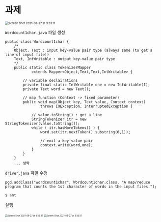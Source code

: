 # 과제

<img src="과제.assets/Screen Shot 2021-08-27 at 3.53.11.png" alt="Screen Shot 2021-08-27 at 3.53.11" style="zoom:67%;" />

`Wordcount1char.java` 파일 생성

```
public class Wordcount1char {
	/* 
	Object, Text : input key-value pair type (always same (to get a line of input file))
	Text, IntWritable : output key-value pair type
	*/
	public static class TokenizerMapper
			extends Mapper<Object,Text,Text,IntWritable> {

		// variable declairations
		private final static IntWritable one = new IntWritable(1);
		private Text word = new Text();

		// map function (Context -> fixed parameter)
		public void map(Object key, Text value, Context context)
				throws IOException, InterruptedException {

			// value.toString() : get a line
			StringTokenizer itr = new StringTokenizer(value.toString());
			while ( itr.hasMoreTokens() ) {
				word.set(itr.nextToken().substring(0,1));

				// emit a key-value pair
				context.write(word,one);
			}
		}
	}
	... 생략
```



`driver.java` 파일 수정

```
pgd.addClass("wordcount1char", Wordcount1char.class, "A map/reduce program that counts the 1st character of words in the input files.");
```



```
$ ant
```



실행

<img src="과제.assets/Screen Shot 2021-08-27 at 3.55.41.png" alt="Screen Shot 2021-08-27 at 3.55.41" style="zoom:50%;" />

<img src="과제.assets/Screen Shot 2021-08-27 at 3.55.51.png" alt="Screen Shot 2021-08-27 at 3.55.51" style="zoom:50%;" />

